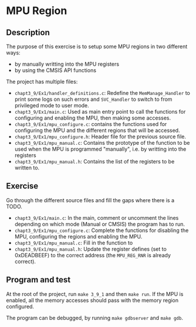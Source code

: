 # MPU Region

## Description

The purpose of this exercise is to setup some MPU regions in two different ways:
- by manually writting into the MPU registers
- by using the CMSIS API functions

The project has multiple files:
- `chapt3_9/Ex1/handler_definitions.c`: Redefine the `MemManage_Handler` to
  print some logs on such errors and `SVC_Handler` to switch to from privileged
  mode to user mode.
- `chapt3_9/Ex1/main.c`: Used as main entry point to call the functions for
  configuring and enabling the MPU, then making some accesses.
- `chapt3_9/Ex1/mpu_configure.c`: contains the functions used for configuring
  the MPU and the different regions that will be accessed.
- `chapt3_9/Ex1/mpu_configure.h`: Header file for the previous source file.
- `chapt3_9/Ex1/mpu_manual.c`: Contains the prototype of the function to be used
  when the MPU is programmed "manually", i.e. by writting into the registers
- `chapt3_9/Ex1/mpu_manual.h`: Contains the list of the registers to be written
  to.

## Exercise

Go through the different source files and fill the gaps where there is a TODO.

- `chapt3_9/Ex1/main.c`: In the main, comment or uncomment the lines depending
  on which mode (Manual or CMSIS) the program has to run.
- `chapt3_9/Ex1/mpu_configure.c`: Complete the functions for disabling the MPU,
  configuring the regions and enabling the MPU.
- `chapt3_9/Ex1/mpu_manual.c`: Fill in the function to
- `chapt3_9/Ex1/mpu_manual.h`: Update the register defines (set to 0xDEADBEEF)
  to the correct address (the `MPU_REG_RNR` is already correct).

## Program and test

At the root of the project, run `make 3_9_1` and then `make run`. If the MPU is
enabled, all the memory accesses should pass with the memory region configured.

The program can be debugged, by running `make gdbserver` and `make gdb`.
